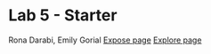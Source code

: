 # Lab 5 - Starter
Rona Darabi, Emily Gorial
[Expose page](https://ronadarabi.github.io/Lab5_Starter/expose.html)
[Explore page](https://ronadarabi.github.io/Lab5_Starter/explore.html)
